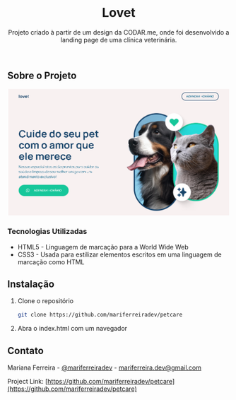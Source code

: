 
<br />
<p align="center">
  <h1 align="center">Lovet</h1>

  <p align="center">
    Projeto criado à partir de um design da CODAR.me, onde foi desenvolvido a landing page de uma clínica veterinária.
  </p>
  <br />
</p>


## Sobre o Projeto

<div align="center">
  <a href="https://mariferreiradev.github.io/maratona-starter">
    <img src="./img/petcare.png" alt="Pagina de uma clínica veterinária" width="500px">
  </a>
</div>

### Tecnologias Utilizadas

* HTML5 - Linguagem de marcação para a World Wide Web
* CSS3 - Usada para estilizar elementos escritos em uma linguagem de marcação como HTML

## Instalação

1. Clone o repositório
   ```sh
   git clone https://github.com/mariferreiradev/petcare
   ```
2. Abra o index.html com um navegador


## Contato

Mariana Ferreira - [@mariferreiradev](https://www.linkedin.com/in/mariferreiradev/) - mariferreira.dev@gmail.com

Project Link: [https://github.com/mariferreiradev/petcare](https://github.com/mariferreiradev/petcare)
